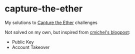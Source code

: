 # capture-the-ether
My solutions to [Capture the Ether](https://capturetheether.com/challenges/) challenges

Not solved on my own, but inspired from [cmichel's blogpost](https://cmichel.io/capture-the-ether-solutions/):
* Public Key
* Account Takeover

